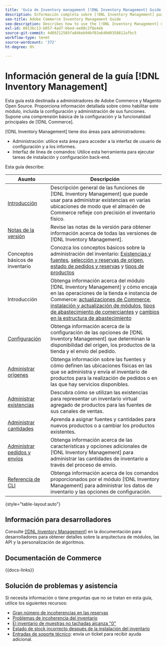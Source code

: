 ```yaml
---
title: 'Guía de Inventory management [!DNL Inventory Management] Guide'
description: Información completa sobre [!DNL Inventory Management] para administradores de Adobe Commerce y Magento Open Source, incluida la migración y configuración.
seo-title: Adobe Commerce Inventory Management Guide
seo-description: Describes how to use the [!DNL Inventory Management] module in Adobe Commerce or Magento Open Source.
exl-id: 8013bc13-b057-4ad7-bbed-ee00c2f6e4eb
source-git-commit: 4d89212585fa846eb94bf83a640d0358812afbc5
workflow-type: tm+mt
source-wordcount: '372'
ht-degree: 0%

---
```


# Información general de la guía [!DNL Inventory Management]

Esta guía está destinada a administradores de Adobe Commerce y Magento Open Source. Proporciona información detallada sobre cómo habilitar este módulo, incluida la configuración y administración de sus funciones. Supone una comprensión básica de la configuración y la funcionalidad principales de [!DNL Commerce].

[!DNL Inventory Management] tiene dos áreas para administradores:

- Administración: utilice esta área para acceder a la interfaz de usuario de configuración y a los informes.
- Interfaz de línea de comandos: Utilice esta herramienta para ejecutar tareas de instalación y configuración back-end.

Esta guía describe:

| Asunto | Descripción |
| ------- | ----------- |
| [Introducción](introduction.md) | Descripción general de las funciones de [!DNL Inventory Management] que puede usar para administrar existencias en varias ubicaciones de modo que el almacén de Commerce refleje con precisión el inventario físico. |
| [Notas de la versión](release-notes.md) | Revise las notas de la versión para obtener información acerca de todas las versiones de [!DNL Inventory Management]. |
| Conceptos básicos de inventario | Conozca los conceptos básicos sobre la administración del inventario: [Existencias y fuentes](sources-stocks.md), [selección y reservas de origen](selection-reservations.md), [estado de pedidos y reservas](order-status.md) y [tipos de productos](product-types.md) |
| Introducción | Obtenga información acerca del módulo [!DNL Inventory Management] y cómo encaja en las operaciones de la tienda e instancia de Commerce: [actualizaciones de Commerce](migrate.md), [instalación y actualización de módulos](install-update.md), [tipos de abastecimiento de comerciantes](merchant-sourcing.md) y [cambios en la estructura de abastecimiento](expand-restructure.md) |
| [Configuración](configuration.md) | Obtenga información acerca de la configuración de las opciones de [!DNL Inventory Management] que determinan la disponibilidad del origen, los productos de la tienda y el envío del pedido. |
| [Administrar orígenes](sources-manage.md) | Obtenga información sobre las fuentes y cómo definen las ubicaciones físicas en las que se administra y envía el inventario de productos para la realización de pedidos o en las que hay servicios disponibles. |
| [Administrar existencias](stocks-manage.md) | Descubra cómo se utilizan las existencias para representar un inventario virtual agregado de productos para las fuentes de sus canales de ventas. |
| [Administrar cantidades](quantities-manage.md) | Aprenda a asignar fuentes y cantidades para nuevos productos o a cambiar los productos existentes. |
| [Administrar pedidos y envíos](shipments.md) | Obtenga información acerca de las características y opciones adicionales de [!DNL Inventory Management] para administrar las cantidades de inventario a través del proceso de envío. |
| [Referencia de CLI](cli.md) | Obtenga información acerca de los comandos proporcionados por el módulo [!DNL Inventory Management] para administrar los datos de inventario y las opciones de configuración. |

{style="table-layout:auto"}

## Información para desarrolladores

Consulte [[!DNL Inventory Management]](https://developer.adobe.com/commerce/webapi/rest/inventory/) en la documentación para desarrolladores para obtener detalles sobre la arquitectura de módulos, las API y la personalización de algoritmos.

## Documentación de Commerce

{{docs-links}}

## Solución de problemas y asistencia

Si necesita información o tiene preguntas que no se tratan en esta guía, utilice los siguientes recursos:

- [Gran número de incoherencias en las reservas](https://experienceleague.adobe.com/docs/commerce-knowledge-base/kb/support-tools/patches/v1-0-8/mdva-30112-magento-patch-large-number-reservation-inconsistencies.html)
- [Problemas de incoherencia del inventario](https://experienceleague.adobe.com/docs/commerce-knowledge-base/kb/support-tools/patches/v1-0-14/mdva-33281-magento-patch-inventory-inconsistency-issues.html)
- [El inventario de muestras no tachadas alcanza &quot;0&quot;](https://experienceleague.adobe.com/docs/commerce-knowledge-base/kb/support-tools/patches/v1-0-17/mdva-34850-swatches-not-strike-through-inventory-reaches-0.html)
- [Estado de stock incorrecto después de la instalación del inventario](https://experienceleague.adobe.com/docs/commerce-knowledge-base/kb/troubleshooting/miscellaneous/stock-status-incorrect-after-magento-inventory-install.html)
- [Entradas de soporte técnico](https://experienceleague.adobe.com/docs/commerce-knowledge-base/kb/help-center-guide/magento-help-center-user-guide.html#submit-ticket): envía un ticket para recibir ayuda adicional.
